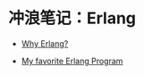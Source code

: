 # 冲浪笔记：Erlang

- [Why Erlang?][1]
- [My favorite Erlang Program][2]

  [1]: https://www.fredrikholmqvist.com/posts/why-erlang/
  [2]: https://joearms.github.io/#2013-11-21%20My%20favorite%20Erlang%20Program
